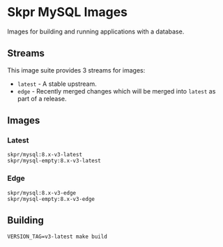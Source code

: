 # Skpr MySQL Images

Images for building and running applications with a database.

## Streams

This image suite provides 3 streams for images:

* `latest` - A stable upstream.
* `edge` - Recently merged changes which will be merged into `latest` as part of a release.

## Images

### Latest

```
skpr/mysql:8.x-v3-latest
skpr/mysql-empty:8.x-v3-latest
```

### Edge

```
skpr/mysql:8.x-v3-edge
skpr/mysql-empty:8.x-v3-edge
```

## Building

```
VERSION_TAG=v3-latest make build
```
